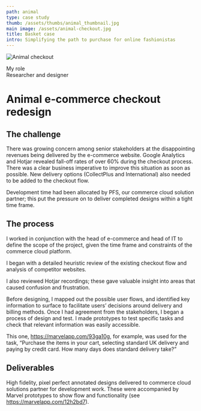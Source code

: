 ```yaml
---
path: animal
type: case study
thumb: /assets/thumbs/animal_thumbnail.jpg
main image: /assets/animal-checkout.jpg
title: Basket case
intro: Simplifying the path to purchase for online fashionistas
---
```


<!-- ![Animal checkout](/assets/animal-checkout.jpg) -->
<img src="/assets/animal-checkout.jpg" alt="Animal checkout" />

<aside>

<p class="role"><span class="bold">My role </span><br />Researcher and designer</p>

</aside>
<main>

# Animal e-commerce checkout redesign

## The challenge
There was growing concern among senior stakeholders at the disappointing revenues being delivered by the e-commerce website. Google Analytics and Hotjar revealed fall-off rates of over 60% during the checkout process. There was a clear business imperative to improve this situation as soon as possible. New delivery options (CollectPlus and International) also needed to be added to the checkout flow.

Development time had been allocated by PFS, our commerce cloud solution partner; this put the pressure on to deliver completed designs within a tight time frame.

## The process
I worked in conjunction with the head of e-commerce and head of IT to define the scope of the project, given the time frame and constraints of the commerce cloud platform.

I began with a detailed heuristic review of the existing checkout flow and analysis of competitor websites.

I also reviewed Hotjar recordings; these gave valuable insight into areas that caused confusion and frustration.

Before designing, I mapped out the possible user flows, and identified key information to surface to facilitate users’ decisions around delivery and billing methods. Once I had agreement from the stakeholders, I began a process of design and test. I made prototypes to test specific tasks and check that relevant information was easily accessible.

This one, https://marvelapp.com/93ga10g, for example, was used for the task, “Purchase the items in your cart, selecting standard UK delivery and paying by credit card. How many days does standard delivery take?”

## Deliverables
High fidelity, pixel perfect annotated designs delivered to commerce cloud solutions partner for development work. These were accompanied by Marvel prototypes to show flow and functionality (see https://marvelapp.com/12h2bd7).

</main>